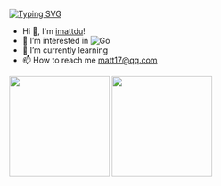 [![Typing SVG](https://readme-typing-svg.herokuapp.com?lines=matt)](https://git.io/typing-svg)
- Hi 👋, I'm [imattdu](https://github.com/imattdu)!
- 👀 I’m interested in ![Go](https://img.shields.io/badge/-Go-333333?style=flat&logo=Go&logoColor=367b99)
- 🌱 I’m currently learning 
- 📫 How to reach me matt17@qq.com



<a href="https://github.com/imattdu"><img src="https://github-readme-stats.vercel.app/api?username=imattdu&count_private=true&show_icons=true" height="180" /></a> <a href="https://github.com/imattdu"><img src="https://github-readme-stats.vercel.app/api/top-langs/?username=imattdu&langs_count=8&hide=html,css&layout=compact" height="180" /></a>







